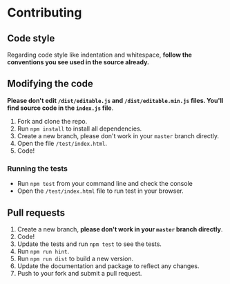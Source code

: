 # Contributing

## Code style
Regarding code style like indentation and whitespace, **follow the conventions you see used in the source already.**

## Modifying the code

**Please don't edit `/dist/editable.js` and `/dist/editable.min.js` files. You'll find source code in the `index.js` file**.

1. Fork and clone the repo.
2. Run `npm install` to install all dependencies.
3. Create a new branch, please don't work in your `master` branch directly.
4. Open the file `/test/index.html`.
5. Code!

### Running the tests

- Run `npm test` from your command line and check the console
- Open the `/test/index.html` file to run test in your browser.

## Pull requests

1. Create a new branch, **please don't work in your `master` branch directly**.
2. Code!
3. Update the tests and run `npm test` to see the tests.
4. Run `npm run hint`.
5. Run `npm run dist` to build a new version.
6. Update the documentation and package to reflect any changes.
7. Push to your fork and submit a pull request.